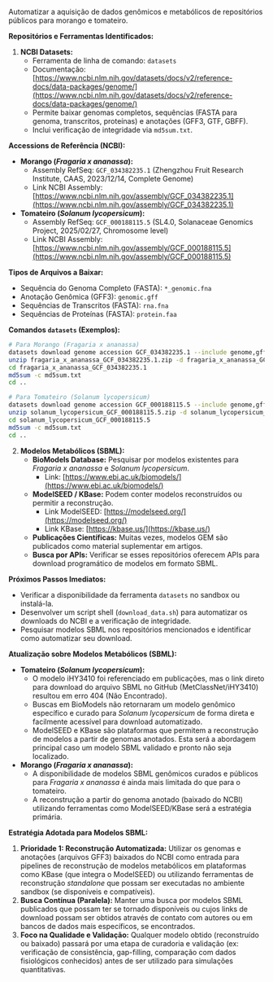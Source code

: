 Automatizar a aquisição de dados genômicos e metabólicos de repositórios públicos para morango e tomateiro.

**Repositórios e Ferramentas Identificados:**

1.  **NCBI Datasets:**
    *   Ferramenta de linha de comando: `datasets`
    *   Documentação: [https://www.ncbi.nlm.nih.gov/datasets/docs/v2/reference-docs/data-packages/genome/](https://www.ncbi.nlm.nih.gov/datasets/docs/v2/reference-docs/data-packages/genome/)
    *   Permite baixar genomas completos, sequências (FASTA para genoma, transcritos, proteínas) e anotações (GFF3, GTF, GBFF).
    *   Inclui verificação de integridade via `md5sum.txt`.

**Accessions de Referência (NCBI):**

*   **Morango (_Fragaria x ananassa_):**
    *   Assembly RefSeq: `GCF_034382235.1` (Zhengzhou Fruit Research Institute, CAAS, 2023/12/14, Complete Genome)
    *   Link NCBI Assembly: [https://www.ncbi.nlm.nih.gov/assembly/GCF_034382235.1](https://www.ncbi.nlm.nih.gov/assembly/GCF_034382235.1)
*   **Tomateiro (_Solanum lycopersicum_):**
    *   Assembly RefSeq: `GCF_000188115.5` (SL4.0, Solanaceae Genomics Project, 2025/02/27, Chromosome level)
    *   Link NCBI Assembly: [https://www.ncbi.nlm.nih.gov/assembly/GCF_000188115.5](https://www.ncbi.nlm.nih.gov/assembly/GCF_000188115.5)

**Tipos de Arquivos a Baixar:**

*   Sequência do Genoma Completo (FASTA): `*_genomic.fna`
*   Anotação Genômica (GFF3): `genomic.gff`
*   Sequências de Transcritos (FASTA): `rna.fna`
*   Sequências de Proteínas (FASTA): `protein.faa`

**Comandos `datasets` (Exemplos):**

```bash
# Para Morango (Fragaria x ananassa)
datasets download genome accession GCF_034382235.1 --include genome,gff3,rna,protein --filename fragaria_x_ananassa_GCF_034382235.1.zip
unzip fragaria_x_ananassa_GCF_034382235.1.zip -d fragaria_x_ananassa_GCF_034382235.1
cd fragaria_x_ananassa_GCF_034382235.1
md5sum -c md5sum.txt
cd ..

# Para Tomateiro (Solanum lycopersicum)
datasets download genome accession GCF_000188115.5 --include genome,gff3,rna,protein --filename solanum_lycopersicum_GCF_000188115.5.zip
unzip solanum_lycopersicum_GCF_000188115.5.zip -d solanum_lycopersicum_GCF_000188115.5
cd solanum_lycopersicum_GCF_000188115.5
md5sum -c md5sum.txt
cd ..
```

2.  **Modelos Metabólicos (SBML):**
    *   **BioModels Database:** Pesquisar por modelos existentes para _Fragaria x ananassa_ e _Solanum lycopersicum_.
        *   Link: [https://www.ebi.ac.uk/biomodels/](https://www.ebi.ac.uk/biomodels/)
    *   **ModelSEED / KBase:** Podem conter modelos reconstruídos ou permitir a reconstrução.
        *   Link ModelSEED: [https://modelseed.org/](https://modelseed.org/)
        *   Link KBase: [https://kbase.us/](https://kbase.us/)
    *   **Publicações Científicas:** Muitas vezes, modelos GEM são publicados como material suplementar em artigos.
    *   **Busca por APIs:** Verificar se esses repositórios oferecem APIs para download programático de modelos em formato SBML.

**Próximos Passos Imediatos:**

*   Verificar a disponibilidade da ferramenta `datasets` no sandbox ou instalá-la.
*   Desenvolver um script shell (`download_data.sh`) para automatizar os downloads do NCBI e a verificação de integridade.
*   Pesquisar modelos SBML nos repositórios mencionados e identificar como automatizar seu download.



**Atualização sobre Modelos Metabólicos (SBML):**

*   **Tomateiro (_Solanum lycopersicum_):**
    *   O modelo iHY3410 foi referenciado em publicações, mas o link direto para download do arquivo SBML no GitHub (MetClassNet/iHY3410) resultou em erro 404 (Não Encontrado).
    *   Buscas em BioModels não retornaram um modelo genômico específico e curado para _Solanum lycopersicum_ de forma direta e facilmente acessível para download automatizado.
    *   ModelSEED e KBase são plataformas que permitem a reconstrução de modelos a partir de genomas anotados. Esta será a abordagem principal caso um modelo SBML validado e pronto não seja localizado.
*   **Morango (_Fragaria x ananassa_):**
    *   A disponibilidade de modelos SBML genômicos curados e públicos para _Fragaria x ananassa_ é ainda mais limitada do que para o tomateiro.
    *   A reconstrução a partir do genoma anotado (baixado do NCBI) utilizando ferramentas como ModelSEED/KBase será a estratégia primária.

**Estratégia Adotada para Modelos SBML:**

1.  **Prioridade 1: Reconstrução Automatizada:** Utilizar os genomas e anotações (arquivos GFF3) baixados do NCBI como entrada para pipelines de reconstrução de modelos metabólicos em plataformas como KBase (que integra o ModelSEED) ou utilizando ferramentas de reconstrução _standalone_ que possam ser executadas no ambiente sandbox (se disponíveis e compatíveis).
2.  **Busca Contínua (Paralela):** Manter uma busca por modelos SBML publicados que possam ter se tornado disponíveis ou cujos links de download possam ser obtidos através de contato com autores ou em bancos de dados mais específicos, se encontrados.
3.  **Foco na Qualidade e Validação:** Qualquer modelo obtido (reconstruído ou baixado) passará por uma etapa de curadoria e validação (ex: verificação de consistência, gap-filling, comparação com dados fisiológicos conhecidos) antes de ser utilizado para simulações quantitativas.


